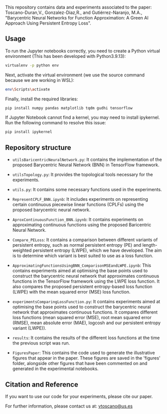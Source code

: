 This repository contains data and experiments associated to the paper: Toscano-Duran,V., Gonzalez-Diaz,R., and Gutiérrez-Naranjo, M.A., "Barycentric Neural Networks for Function Approximation: A Green AI Approach Using Persistent Entropy Loss".

## Usage

To run the Jupyter notebooks correctly, you need to create a Python virtual environment (This has been developed with Python3.9.13):

```bash
virtualenv -p python env
```

Next, activate the virtual environment (we use the source command because we are working in WSL):

```bash
env\Scripts\activate
```

Finally, install the required libraries:

```bash
pip install numpy pandas matplotlib tqdm gudhi tensorflow
```

If Jupyter Notebook cannot find a kernel, you may need to install ipykernel. Run the following command to resolve this issue:

```bash
pip install ipykernel
```

## Repository structure

- `utilsBaricentricNeuralNetwork.py`: It contains the implementation of the proposed Barycentric Neural Network (BNN) in TensorFlow framework.

- `utilsTopology.py`: It provides the topological tools necessary for the experiments.

- `utils.py`: It contains some necessary functions used in the experiments.

- `RepresentCPLF_BNN.ipynb`: It includes experiments on representing certain continuous piecewise linear functions (CPLFs) using the proposed barycentric neural network.

- `AproxContinuousFunction_BNN.ipynb`: It contains experiments on approximating continuous functions using the proposed Baricentric Neural Network.

- `Compare_PELoss`: It contains a comparison between different variants of persistent entropy, such as normal persistent entropy (PE) and length-weighted persistent entropy (LWPE), which we have developed. The aim is to determine which variant is best suited to use as a loss function.

- `ApproximatingFunctionsUsingBNN_ComparisonMSEandLWPE.ipynb`: This contains experiments aimed at optimising the base points used to construct the barycentric neural network that approximates continuous functions in the TensorFlow framework using the LWPE loss function. It also compares the proposed persistent entropy-based loss function (LWPE) with the mean squared error (MSE) loss function.

- `experimentsComparingLossFunction.py`: It contains experiments aimed at optimising the base points used to construct the barycentric neural network that approximates continuous functions. It compares different loss functions (mean squared error (MSE), root mean squared error (RMSE), mean absolute error (MAE), logcosh and our persistent entropy variant (LWPE)).

- `results`: It contains the results of the different loss functions at the time the previous script was run.

- `FiguresPaper`: This contains the code used to generate the illustrative figures that appear in the paper. These figures are saved in the 'figures' folder, alongside other figures that have been commented on and generated in the experimental notebooks.


## Citation and Reference

If you want to use our code for your experiments, please cite our paper.

For further information, please contact us at: vtoscano@us.es
